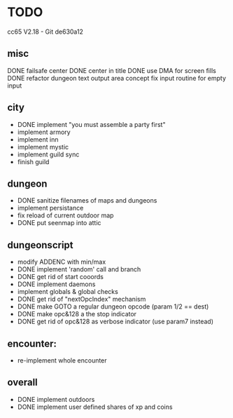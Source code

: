 # TODO

cc65 V2.18 - Git de630a12

## misc
DONE failsafe center
DONE center in title
DONE use DMA for screen fills
DONE refactor dungeon text output area concept
fix input routine for empty input

## city
- DONE implement "you must assemble a party first"
- implement armory
- implement inn
- implement mystic
- implement guild sync
- finish guild


## dungeon
- DONE sanitize filenames of maps and dungeons 
- implement persistance
- fix reload of current outdoor map
- DONE put seenmap into attic

## dungeonscript
- modify ADDENC with min/max
- DONE implement 'random' call and branch
- DONE get rid of start cooords
- DONE implement daemons
- implement globals & global checks
- DONE get rid of "nextOpcIndex" mechanism
- DONE make GOTO a regular dungeon opcode    (param 1/2 == dest)
- DONE make opc&128 a the stop indicator
- DONE get rid of opc&128 as verbose indicator (use param7 instead)

## encounter:
- re-implement whole encounter

## overall
- DONE implement outdoors
- DONE implement user defined shares of xp and coins

